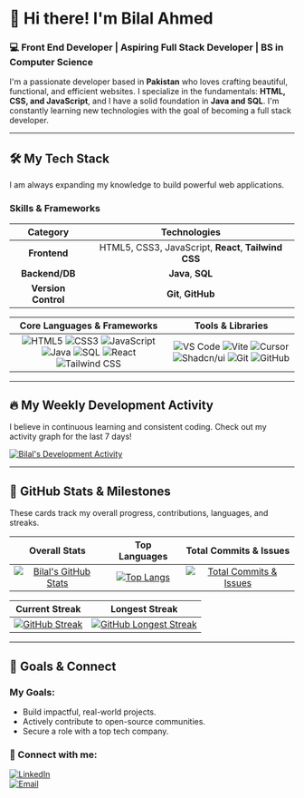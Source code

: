 # 👋 Hi there! I'm Bilal Ahmed

### 💻 Front End Developer | Aspiring Full Stack Developer | BS in Computer Science

I'm a passionate developer based in **Pakistan** who loves crafting beautiful, functional, and efficient websites. I specialize in the fundamentals: **HTML, CSS, and JavaScript**, and I have a solid foundation in **Java and SQL**. I'm constantly learning new technologies with the goal of becoming a full stack developer.

---

## 🛠️ My Tech Stack

I am always expanding my knowledge to build powerful web applications.

### Skills & Frameworks
| Category | Technologies |
| :---: | :---: |
| **Frontend** | HTML5, CSS3, JavaScript, **React**, **Tailwind CSS** |
| **Backend/DB** | **Java**, **SQL** |
| **Version Control** | **Git**, **GitHub** |

| Core Languages & Frameworks | Tools & Libraries |
| :---: | :---: |
| ![HTML5](https://img.shields.io/badge/HTML5-E34F26?style=for-the-badge&logo=html5&logoColor=white) ![CSS3](https://img.shields.io/badge/CSS3-1572B6?style=for-the-badge&logo=css3&logoColor=white) ![JavaScript](https://img.shields.io/badge/JavaScript-F7DF1E?style=for-the-badge&logo=javascript&logoColor=black) ![Java](https://img.shields.io/badge/Java-007396?style=for-the-badge&logo=java&logoColor=white) ![SQL](https://img.shields.io/badge/SQL-4479A5?style=for-the-badge&logo=mysql&logoColor=white) ![React](https://img.shields.io/badge/React-61DAFB?style=for-the-badge&logo=react&logoColor=black) ![Tailwind CSS](https://img.shields.io/badge/Tailwind_CSS-06B6D4?style=for-the-badge&logo=tailwind-css&logoColor=white) | ![VS Code](https://img.shields.io/badge/VS_Code-007ACC?style=for-the-badge&logo=visual-studio-code&logoColor=white) ![Vite](https://img.shields.io/badge/Vite-646CFF?style=for-the-badge&logo=vite&logoColor=white) ![Cursor](https://img.shields.io/badge/Cursor-1C1F28?style=for-the-badge&logo=cursor&logoColor=white) ![Shadcn/ui](https://img.shields.io/badge/Shadcn%2Fui-000000?style=for-the-badge&logo=vercel&logoColor=white) ![Git](https://img.shields.io/badge/Git-F05032?style=for-the-badge&logo=git&logoColor=white) ![GitHub](https://img.shields.io/badge/GitHub-181717?style=for-the-badge&logo=github&logoColor=white) |

---

## 🔥 My Weekly Development Activity

I believe in continuous learning and consistent coding. Check out my activity graph for the last 7 days!

[![Bilal's Development Activity](https://github-readme-activity-graph.vercel.app/graph?username=bilal00999&bg_color=1F222E&color=F8D866&line=F8D866&point=FFFFFF&area=true&hide_border=true)](https://github.com/bilal00999)

---

## 🚀 GitHub Stats & Milestones

These cards track my overall progress, contributions, languages, and streaks.

| Overall Stats | Top Languages | Total Commits & Issues |
| :---: | :---: | :---: |
| [![Bilal's GitHub Stats](https://github-readme-stats.vercel.app/api?username=bilal00999&show_icons=true&theme=radical&hide_border=true&rank_icon=github)](https://github.com/bilal00999) | [![Top Langs](https://github-readme-stats.vercel.app/api/top-langs/?username=bilal00999&layout=compact&theme=radical&hide_border=true)](https://github.com/bilal00999) | [![Total Commits & Issues](https://github-contributor-stats.vercel.app/api?username=bilal00999&limit=5&theme=radical&hide_border=true&title_color=f8d866)](https://github.com/bilal00999) |

| Current Streak | Longest Streak |
| :---: | :---: |
| [![GitHub Streak](https://streak-stats.demolab.com/?user=bilal00999&theme=radical&hide_border=true)](https://git.io/streak-stats) | [![GitHub Longest Streak](https://streak-stats.demolab.com/?user=bilal00999&theme=radical&hide_border=true&date_format=M%20j%5B%2C%20Y%5D&mode=weekly)](https://git.io/streak-stats) |

---

## 🌟 Goals & Connect

### My Goals:
- Build impactful, real-world projects.
- Actively contribute to open-source communities.
- Secure a role with a top tech company.

### 🔗 Connect with me:
[![LinkedIn](https://img.shields.io/badge/LinkedIn-0077B5?style=for-the-badge&logo=linkedin&logoColor=white)](https://www.linkedin.com/in/bilal-ahmed-b70339292)  
[![Email](https://img.shields.io/badge/Email-D14836?style=for-the-badge&logo=gmail&logoColor=white)](https://mail.google.com/mail/?view=cm&to=bilalahmed20051@gmail.com)


